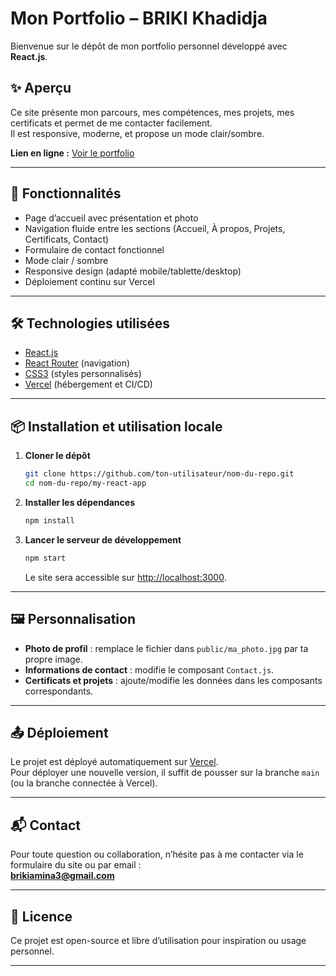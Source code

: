# Mon Portfolio – BRIKI Khadidja

Bienvenue sur le dépôt de mon portfolio personnel développé avec **React.js**.

## ✨ Aperçu

Ce site présente mon parcours, mes compétences, mes projets, mes certificats et permet de me contacter facilement.  
Il est responsive, moderne, et propose un mode clair/sombre.

**Lien en ligne :** [Voir le portfolio](https://briki.vercel.app/)

---

## 🚀 Fonctionnalités

- Page d’accueil avec présentation et photo
- Navigation fluide entre les sections (Accueil, À propos, Projets, Certificats, Contact)
- Formulaire de contact fonctionnel
- Mode clair / sombre
- Responsive design (adapté mobile/tablette/desktop)
- Déploiement continu sur Vercel

---

## 🛠️ Technologies utilisées

- [React.js](https://reactjs.org/)
- [React Router](https://reactrouter.com/) (navigation)
- [CSS3](https://developer.mozilla.org/fr/docs/Web/CSS) (styles personnalisés)
- [Vercel](https://vercel.com/) (hébergement et CI/CD)

---

## 📦 Installation et utilisation locale

1. **Cloner le dépôt**
   ```bash
   git clone https://github.com/ton-utilisateur/nom-du-repo.git
   cd nom-du-repo/my-react-app
   ```

2. **Installer les dépendances**
   ```bash
   npm install
   ```

3. **Lancer le serveur de développement**
   ```bash
   npm start
   ```
   Le site sera accessible sur [http://localhost:3000](http://localhost:3000).

---

## 🖼️ Personnalisation

- **Photo de profil** : remplace le fichier dans `public/ma_photo.jpg` par ta propre image.
- **Informations de contact** : modifie le composant `Contact.js`.
- **Certificats et projets** : ajoute/modifie les données dans les composants correspondants.

---

## 📤 Déploiement

Le projet est déployé automatiquement sur [Vercel](https://vercel.com/).  
Pour déployer une nouvelle version, il suffit de pousser sur la branche `main` (ou la branche connectée à Vercel).

---

## 📬 Contact

Pour toute question ou collaboration, n’hésite pas à me contacter via le formulaire du site ou par email :  
**brikiamina3@gmail.com**

---

## 📝 Licence

Ce projet est open-source et libre d’utilisation pour inspiration ou usage personnel.

---
